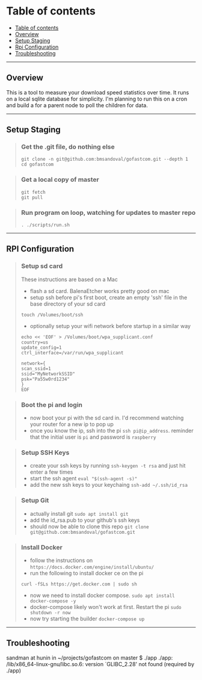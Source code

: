 Table of contents
=================
   * [Table of contents](#table-of-contents)
   * [Overview](#overview)
   * [Setup Staging](#setup-staging)
   * [Rpi Configuration](#rpi-configuration)
   * [Troubleshooting](#troubleshooting)
   
------------------------------------------------------------------------
## Overview
This is a tool to measure your download speed statistics over time. It runs on a local sqlite database for simplicity.
I'm planning to run this on a cron and build a for a parent node to poll the children for data.

------------------------------------------------------------------------
## Setup Staging
>### Get the .git file, do nothing else
>```
>git clone -n git@github.com:bmsandoval/gofastcom.git --depth 1
>cd gofastcom
>```

>### Get a local copy of master
>```
>git fetch
>git pull
>```

>### Run program on loop, watching for updates to master repo
>```
>. ./scripts/run.sh
>```

------------------------------------------------------------------------
## RPI Configuration
>### Setup sd card
>These instructions are based on a Mac
>* flash a sd card. BalenaEtcher works pretty good on mac
>* setup ssh before pi's first boot, create an empty 'ssh' file in the base directory of your sd card
>```
>touch /Volumes/boot/ssh
>```
>* optionally setup your wifi network before startup in a similar way
>```
>echo << 'EOF' > /Volumes/boot/wpa_supplicant.conf
>country=us
>update_config=1
>ctrl_interface=/var/run/wpa_supplicant
>
>network={
> scan_ssid=1
> ssid="MyNetworkSSID"
> psk="Pa55w0rd1234"
>}
>EOF
>```

>### Boot the pi and login
>* now boot your pi with the sd card in. I'd recommend watching your router for a new ip to pop up
>* once you know the ip, ssh into the pi `ssh pi@ip_address`. reminder that the initial user is `pi` and password is `raspberry`

>### Setup SSH Keys
>* create your ssh keys by running `ssh-keygen -t rsa` and just hit enter a few times
>* start the ssh agent `eval "$(ssh-agent -s)"`
>* add the new ssh keys to your keychaing `ssh-add ~/.ssh/id_rsa`

>### Setup Git
>* actually install git `sudo apt install git`
>* add the id_rsa.pub to your github's ssh keys
>* should now be able to clone this repo `git clone git@github.com:bmsandoval/gofastcom.git`

>### Install Docker
>* follow the instructions on `https://docs.docker.com/engine/install/ubuntu/`
>* run the following to install docker ce on the pi
>```
>curl -fSLs https://get.docker.com | sudo sh
>```
>* now we need to install docker compose. `sudo apt install docker-compose -y`
>* docker-compose likely won't work at first. Restart the pi `sudo shutdown -r now`
>* now try starting the builder `docker-compose up`

------------------------------------------------------------------------
## Troubleshooting
sandman at hunin in ~/projects/gofastcom on master
$ ./app
./app: /lib/x86_64-linux-gnu/libc.so.6: version `GLIBC_2.28' not found (required by ./app)